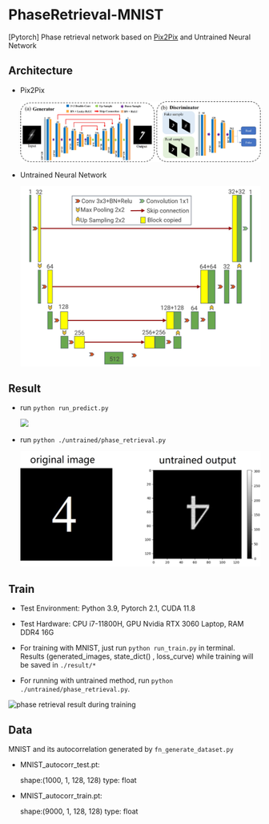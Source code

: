 # PhaseRetrieval-MNIST

[Pytorch] Phase retrieval network based on [Pix2Pix](https://github.com/phillipi/pix2pix) and Untrained Neural Network

## Architecture
* Pix2Pix

  ![](./assets/GAN_architecture.jpg)

* Untrained Neural Network
  
  ![](./assets/unet_architecture.jpg)

## Result

* run `python run_predict.py`

  ![](./assets/model_prediction.png)

* run `python ./untrained/phase_retrieval.py`

  ![](./assets/untrained_result.jpg)


## Train

* Test Environment: Python 3.9, Pytorch 2.1, CUDA 11.8

* Test Hardware: CPU i7-11800H, GPU Nvidia RTX 3060 Laptop, RAM DDR4 16G

* For training with MNIST, just run `python run_train.py` in terminal. Results (generated_images, state_dict() , loss_curve) while training will be saved in `./result/*`

* For running with untrained method, run `python ./untrained/phase_retrieval.py`.

![phase retrieval result during training](./assets/training.gif)

## Data

MNIST and its autocorrelation generated by `fn_generate_dataset.py`

* MNIST_autocorr_test.pt: 

  shape:(1000, 1, 128, 128) type: float
* MNIST_autocorr_train.pt: 
  
  shape:(9000, 1, 128, 128) type: float


